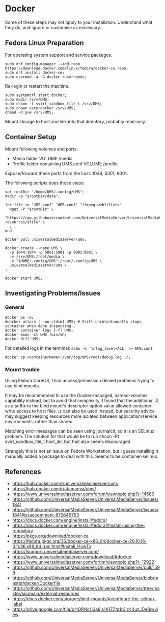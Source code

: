 # Docker

Some of these steps may not apply to your installation.  Understand what they do, and ignore or customise as necessary.

## Fedora Linux Preparation

For operating system support and service packages.

```
sudo dnf config-manager --add-repo https://download.docker.com/linux/fedora/docker-ce.repo;
sudo dnf install docker-ce;
sudo usermod -a -G docker <username>;
```

Re-login or restart the machine.

```
sudo systemctl start docker;
sudo mkdir /srv/UMS;
sudo chcon -t svirt_sandbox_file_t /srv/UMS;
sudo chown core:docker /srv/UMS;
chmod -R g+w /srv/UMS;
```

Mount storage to host and link into that directory, probably read-only.

## Container Setup

Mount following volumes and ports:
- Media folder VOLUME /media
- Profile folder containing UMS.conf VOLUME /profile

Expose/forward these ports from the host: 1044, 5001, 9001.

The following scripts does those steps:
```
set rootDir "/home/UMS/.config/UMS";
mkdir -p "$rootDir/data";
​
for file in "UMS.conf" "WEB.conf" "ffmpeg.webfilters"
  wget -P "$rootDir" \
    "https://raw.githubusercontent.com/UniversalMediaServer/UniversalMediaServer/master/src/main/external-resources/$file" \
  ;
end
​
docker pull universalmediaserver/ums;
​
docker create --name UMS \
  -p 1044:1044 -p 5001:5001 -p 9001:9001 \
  -v /srv/UMS:/root/media \
  -v "$HOME/.config/UMS":/root/.config/UMS \
  universalmediaserver/ums \
;
​
docker start UMS;
```

## Investigating Problems/Issues

### General

```
docker ps -a;
#docker attach [--no-stdin] UMS; # Still unintentionally stops container when done inspecting..
docker container logs [-f] UMS;
docker exec -it UMS /bin/sh;
docker diff UMS;
```

For detailed logs in the terminal: `echo -e '\nlog_level=ALL' >> UMS.conf`

```
docker cp <containerName>:/var/log/UMS/root/debug.log ./;
```

### Mount trouble

Using Fedora CoreOS, I had access/permission denied problems trying to use bind mounts.

It may be recommended to use the Docker-managed, named-volumes capability instead, but to avoid that complexity, I found that the additional :Z as a suffix to the bind mount's descriptor option value allowed container write access to host files. :z can also be used instead, but security advice may suggest keeping resources more isolated between application/service environments, rather than shared.

Matching error messages can be seen using journalctl, so it is an SELinux problem. The solution for that would be to run chcon -Rt svirt_sandbox_file_t host_dir, but that also seems discouraged.

Strangely this is not an issue on Fedora Workstation, but I guess installing it manually added a package to deal with this. Seems to be container-selinux.

## References

- https://hub.docker.com/r/universalmediaserver/ums
- https://hub.docker.com/r/atamariya/ums/
- https://www.universalmediaserver.com/forum/viewtopic.php?t=14580
- https://github.com/UniversalMediaServer/UniversalMediaServer/issues/1841
- https://github.com/UniversalMediaServer/UniversalMediaServer/issues/1841#issuecomment-672849793
- https://docs.docker.com/engine/install/fedora/
- https://docs.docker.com/engine/install/fedora/#install-using-the-repository
- https://pkgs.org/download/docker-ce
- https://fedora.pkgs.org/36/docker-ce-x86_64/docker-ce-20.10.16-3.fc36.x86_64.rpm.html#Install_HowTo
- https://support.universalmediaserver.com/
- https://www.universalmediaserver.com/download/#docker
- https://www.universalmediaserver.com/forum/viewtopic.php?t=12922
- https://github.com/UniversalMediaServer/UniversalMediaServer/pull/1599
- https://github.com/UniversalMediaServer/UniversalMediaServer/blob/master/docker/Dockerfile
- https://github.com/UniversalMediaServer/UniversalMediaServer/tree/master/src/main/external-resources
- https://docs.docker.com/storage/bind-mounts/#configure-the-selinux-label
- https://drive.google.com/file/d/1ORNc113a8is1K1ZZtp1r3iz44uzJDeRp/view